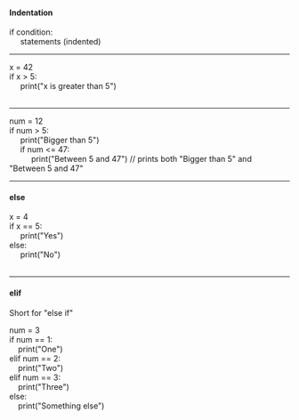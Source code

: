 #### Indentation

if condition:  
&nbsp;&nbsp;&nbsp;&nbsp; statements (indented)
<br>
<hr>

x = 42  
if x > 5:  
&nbsp;&nbsp;&nbsp;&nbsp; print("x is greater than 5")  
<br>
<hr>

num = 12  
if num > 5:  
&nbsp;&nbsp;&nbsp;&nbsp; print("Bigger than 5")  
&nbsp;&nbsp;&nbsp;&nbsp; if num <= 47:  
&nbsp;&nbsp;&nbsp;&nbsp; &nbsp;&nbsp;&nbsp;&nbsp; print("Between 5 and 47")
// prints both "Bigger than 5" and "Between 5 and 47"
<br>
<hr>

#### else

x = 4  
if x == 5:  
&nbsp;&nbsp;&nbsp;&nbsp; print("Yes")  
else:  
&nbsp;&nbsp;&nbsp;&nbsp; print("No")  
<br>
<hr>

#### elif

Short for "else if"  

num = 3  
if num == 1:  
&nbsp;&nbsp;&nbsp;&nbsp;print("One")  
elif num == 2:  
&nbsp;&nbsp;&nbsp;&nbsp;print("Two")  
elif num == 3:  
&nbsp;&nbsp;&nbsp;&nbsp;print("Three")  
else:  
&nbsp;&nbsp;&nbsp;&nbsp;print("Something else")  
